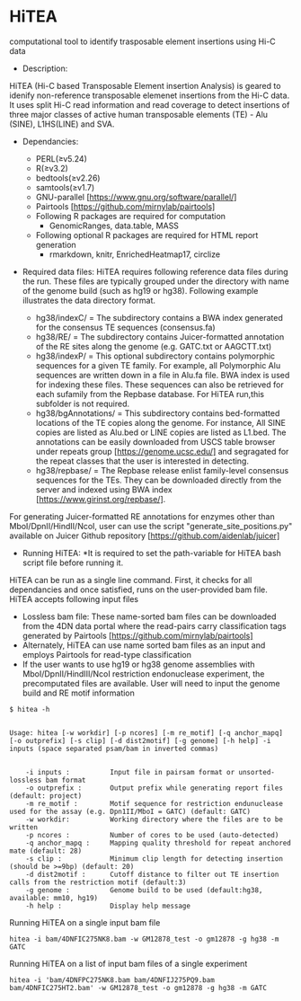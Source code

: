 # HiTEA
computational tool to identify trasposable element insertions using Hi-C data


- Description:

HiTEA (Hi-C based Transposable Element insertion Analysis) is geared to idenify non-reference transposable elemenet insertions from the Hi-C data. It uses split Hi-C read information and read coverage to detect insertions of three major classes of active human transposable elements (TE) - Alu (SINE), L1HS(LINE) and SVA.


- Dependancies:
  - PERL(≥v5.24)
  - R(≥v3.2)
  - bedtools(≥v2.26)
  - samtools(≥v1.7)
  - GNU-parallel [https://www.gnu.org/software/parallel/]
  - Pairtools [https://github.com/mirnylab/pairtools]
  - Following R packages are required for computation
    - GenomicRanges, data.table, MASS
  - Following optional R packages are required for HTML report generation
    - rmarkdown, knitr, EnrichedHeatmap17, circlize
 
 - Required data files:
 HiTEA requires following reference data files during the run. These files are typically grouped under the directory with name of the genome build (such as hg19 or hg38). Following example illustrates the data directory format. 
   - hg38/indexC/        = The subdirectory contains a BWA index generated for the consensus TE sequences (consensus.fa)
   - hg38/RE/            = The subdirectory contains Juicer-formatted annotation of the RE sites along the genome (e.g. GATC.txt or AAGCTT.txt) 
   - hg38/indexP/        = This optional subdirectory contains polymorphic sequences for a given TE family. For example, all Polymorphic Alu sequences are written down in a file in Alu.fa file. BWA index is used for indexing these files. These sequences can also be retrieved for each sufamily from the Repbase database. For HiTEA run,this subfolder is not required.  
   - hg38/bgAnnotations/ = This subdirectory contains bed-formatted locations of the TE copies along the genome. For instance, All SINE copies are listed as Alu.bed or LINE copies are listed as L1.bed. The annotations can be easily downloaded from USCS table browser under repeats group [https://genome.ucsc.edu/] and segragated for the repeat classes that the user is interested in detecting.
   - hg38/repbase/       = The Repbase release enlist family-level consensus sequences for the TEs. They can be downloaded directly from the server and indexed using BWA index [https://www.girinst.org/repbase/]. 

 For generating Juicer-formatted RE annotations for enzymes other than MboI/DpnII/HindII/NcoI, user can use the script "generate_site_positions.py" available on Juicer Github repository [https://github.com/aidenlab/juicer] 
 
 
 
- Running HiTEA:
*It is required to set the path-variable for HiTEA bash script file before running it.
 
 
 HiTEA can be run as a single line command. First, it checks for all dependancies and once satisfied, runs on the user-provided bam file. HiTEA accepts following input files
  - Lossless bam file: These name-sorted bam files can be downloaded from the 4DN data portal where the read-pairs carry classification tags generated by Pairtools [https://github.com/mirnylab/pairtools]
  - Alternately, HiTEA can use name sorted bam files as an input and employs Pairtools for read-type classification
  - If the user wants to use hg19 or hg38 genome assemblies with MboI/DpnII/HindIII/NcoI restriction endonuclease experiment, the precomputated files are available. User will need to input the genome build and RE motif information
  
```
$ hitea -h


Usage: hitea [-w workdir] [-p ncores] [-m re_motif] [-q anchor_mapq] [-o outprefix] [-s clip] [-d dist2motif] [-g genome] [-h help] -i inputs (space separated psam/bam in inverted commas)


    -i inputs :          Input file in pairsam format or unsorted-lossless bam format
    -o outprefix :       Output prefix while generating report files (default: project)
    -m re_motif :        Motif sequence for restriction endunuclease used for the assay (e.g. Dpn1II/MboI = GATC) (default: GATC)
    -w workdir:          Working directory where the files are to be written
    -p ncores :          Number of cores to be used (auto-detected)
    -q anchor_mapq :     Mapping quality threshold for repeat anchored mate (default: 28)
    -s clip :            Minimum clip length for detecting insertion (should be >=9bp) (default: 20)
    -d dist2motif :      Cutoff distance to filter out TE insertion calls from the restriction motif (default:3)
    -g genome :          Genome build to be used (default:hg38, available: mm10, hg19)
    -h help :            Display help message

```
  
Running HiTEA on a single input bam file
```
hitea -i bam/4DNFIC275NK8.bam -w GM12878_test -o gm12878 -g hg38 -m GATC
```

Running HiTEA on a list of input bam files of a single experiment
```
hitea -i 'bam/4DNFPC275NK8.bam bam/4DNFIJ275PQ9.bam bam/4DNFIC275HT2.bam' -w GM12878_test -o gm12878 -g hg38 -m GATC
```
  
